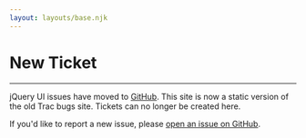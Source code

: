 ```yaml
---
layout: layouts/base.njk
---
```


# New Ticket

---

jQuery UI issues have moved to [GitHub](https://github.com/jquery/jquery-ui/issues). This site is now a static version of the old Trac bugs site. Tickets can no longer be created here.

If you'd like to report a new issue, please [open an issue on GitHub](https://github.com/jquery/jquery-ui/issues/new/choose).
